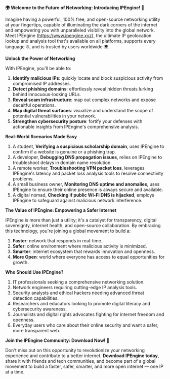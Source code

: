 **🌍 Welcome to the Future of Networking: Introducing IPEngine! 🚀**

Imagine having a powerful, 100% free, and open-source networking utility at your fingertips, capable of illuminating the dark corners of the internet and empowering you with unparalleled visibility into the global network. Meet IPEngine (https://www.ipengine.xyz), the ultimate IP geolocation lookup and analysis tool that's available on all platforms, supports every language 🌐, and is trusted by users worldwide 🌍.

**Unlock the Power of Networking**

With IPEngine, you'll be able to:

1. **Identify malicious IPs**: quickly locate and block suspicious activity from compromised IP addresses.
2. **Detect phishing domains**: effortlessly reveal hidden threats lurking behind innocuous-looking URLs.
3. **Reveal scam infrastructure**: map out complex networks and expose deceitful operations.
4. **Map digital threat surfaces**: visualize and understand the scope of potential vulnerabilities in your network.
5. **Strengthen cybersecurity posture**: fortify your defenses with actionable insights from IPEngine's comprehensive analysis.

**Real-World Scenarios Made Easy**

1.  A student, **Verifying a suspicious scholarship domain**, uses IPEngine to confirm if a website is genuine or a phishing trap.
2.  A developer, **Debugging DNS propagation issues**, relies on IPEngine to troubleshoot delays in domain name resolution.
3.  A remote worker, **Troubleshooting VPN packet loss**, leverages IPEngine's latency and packet loss analysis tools to resolve connectivity problems.
4.  A small business owner, **Monitoring DNS uptime and anomalies**, uses IPEngine to ensure their online presence is always secure and available.
5.  A digital nomad, **Checking if public Wi-Fi DNS is hijacked**, employs IPEngine to safeguard against malicious network interference.

**The Value of IPEngine: Empowering a Safer Internet**

IPEngine is more than just a utility; it's a catalyst for transparency, digital sovereignty, internet health, and open-source collaboration. By embracing this technology, you're joining a global movement to build a:

1.  **Faster**: network that responds in real-time.
2.  **Safer**: online environment where malicious activity is minimized.
3.  **Smarter**: internet ecosystem that rewards innovation and openness.
4.  **More Open**: world where everyone has access to equal opportunities for growth.

**Who Should Use IPEngine?**

1.  IT professionals seeking a comprehensive networking solution.
2.  Network engineers requiring cutting-edge IP analysis tools.
3.  Security analysts and ethical hackers needing advanced threat detection capabilities.
4.  Researchers and educators looking to promote digital literacy and cybersecurity awareness.
5.  Journalists and digital rights advocates fighting for internet freedom and openness.
6.  Everyday users who care about their online security and want a safer, more transparent web.

**Join the IPEngine Community: Download Now! 📡**

Don't miss out on this opportunity to revolutionize your networking experience and contribute to a better internet. **Download IPEngine today**, share it with friends and tech communities, and become part of a global movement to build a faster, safer, smarter, and more open internet — one IP at a time.